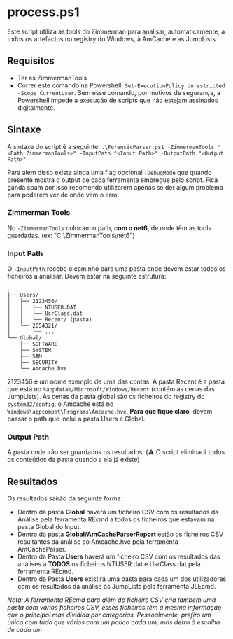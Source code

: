 # process.ps1

Este script utiliza as tools do Zimmerman para analisar, automaticamente, a todos os artefactos no registry do Windows, à AmCache e as JumpLists.

## Requisitos

- Ter as ZimmermanTools
- Correr este comando na Powershell: `Set-ExecutionPolicy Unrestricted -Scope CurrentUser`.
  Sem esse comando, por motivos de segurança, a Powershell impede a execução de scripts que não estejam assinados digitalmente.

## Sintaxe

A sintaxe do script é a seguinte:
`.\ForensicParser.ps1 -ZimmermanTools "<Path ZimmermanTools>" -InputPath "<Input Path>" -OutputPath "<Output Path>"`

Para além disso existe ainda uma flag opcional `-DebugMode` que quando presente mostra o output de cada ferramenta empregue pelo script. Fica ganda spam por isso recomendo utilizarem apenas se der algum problema para poderem ver de onde vem o erro.

### Zimmerman Tools

No `-ZimmermanTools` colocam o path, **com o net6**, de onde têm as tools guardadas. (ex: "C:\ZimmermanTools\net6")

### Input Path

O `-InputPath` recebe o caminho para uma pasta onde devem estar todos os ficheiros a analisar. Devem estar na seguinte estrutura:

```
.
├── Users/
│   ├── 2123456/
│   │   ├── NTUSER.DAT
│   │   ├── UsrClass.dat
│   │   └── Recent/ (pasta)
│   └── 2654321/
│       └── ...
└── Global/
    ├── SOFTWARE
    ├── SYSTEM
    ├── SAM
    ├── SECURITY
    └── Amcache.hve
```

2123456 é um nome exemplo de uma das contas. A pasta Recent é a pasta que está no `%appdata%/Microsoft/Windows/Recent` (contém as cenas das JumpLists).
As cenas da pasta global são os ficheiros do registry do `system32/config`, o Amcache está no `Windows\appcompat\Programs\Amcache.hve`.
**Para que fique claro**, devem passar o path que inclui a pasta Users e Global.

### Output Path

A pasta onde irão ser guardados os resultados. (⚠️ O script eliminará todos os conteúdos da pasta quando a ela já existe)

## Resultados

Os resultados sairão da seguinte forma:

- Dentro da pasta **Global** haverá um ficheiro CSV com os resultados da Análise pela ferramenta REcmd a todos os ficheiros que estavam na pasta Global do Input.
- Dentro da pasta **Global/AmCacheParserReport** estão os ficheiros CSV resultantes da análise ao Amcache.hve pela ferramenta AmCacheParser.
- Dentro da Pasta **Users** haverá um ficheiro CSV com os resultados das análises a **TODOS** os ficheiros NTUSER.dat e UsrClass.dat pela ferramenta REcmd.
- Dentro da Pasta **Users** existirá uma pasta para cada um dos utilizadores com os resultados da análise às JumpLists pela ferramenta JLEcmd.

_Nota: A ferramenta REcmd para além do ficheiro CSV cria também uma pasta com vários ficheiros CSV, esses ficheiros têm a mesma informação que o principal mas dividida por categorias. Pessoalmente, prefiro um único com tudo que vários com um pouco cada um, mas deixo à escolha de cada um_
